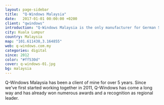 ```yaml
---
layout: page-sidebar
title:  "Q-Windows Malaysia"
date:   2017-01-01 00:00:00 +0200
client: "qwindows"
introduction: "Q-Windows Malaysia is the only manufacturer for German Soundproof, High-Security Windows in Malaysia and Singapore."
city: Kuala Lumpur
country: Malaysia
map: "101.611438,3.164855"
web: q-windows.com.my
categories: digital
since: 2012
color: "#ff530d"
cover: q-windows-01.jpg
bg: malaysia
---
```


Q-Windows Malaysia has been a client of mine for over 5 years. Since we've first started working together in 2011, Q-Windows has come a long way and has already won numerous awards and a recognition as regional leader.
